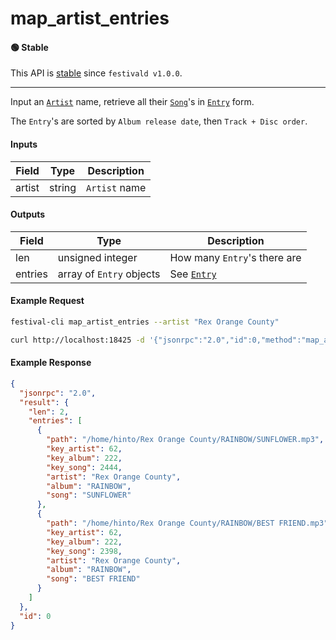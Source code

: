 # map_artist_entries

#### 🟢 Stable
This API is [stable](../../api-stability/marker.md) since `festivald v1.0.0`.

---

Input an [`Artist`](../../common-objects/artist.md) name, retrieve all their [`Song`](../../common-objects/song.md)'s in [`Entry`](../../common-objects/entry.md) form.

The `Entry`'s are sorted by `Album release date`, then `Track + Disc order`.

#### Inputs

| Field  | Type   | Description |
|--------|--------|-------------|
| artist | string | `Artist` name

#### Outputs

| Field   | Type                     | Description |
|---------|--------------------------|-------------|
| len     | unsigned integer         | How many `Entry`'s there are
| entries | array of `Entry` objects | See [`Entry`](../../common-objects/entry.md)

#### Example Request
```bash
festival-cli map_artist_entries --artist "Rex Orange County"
```
```bash
curl http://localhost:18425 -d '{"jsonrpc":"2.0","id":0,"method":"map_artist_entries","params":{"artist":"Rex Orange County"}}'
```

#### Example Response
```json
{
  "jsonrpc": "2.0",
  "result": {
    "len": 2,
    "entries": [
      {
        "path": "/home/hinto/Rex Orange County/RAINBOW/SUNFLOWER.mp3",
        "key_artist": 62,
        "key_album": 222,
        "key_song": 2444,
        "artist": "Rex Orange County",
        "album": "RAINBOW",
        "song": "SUNFLOWER"
      },
      {
        "path": "/home/hinto/Rex Orange County/RAINBOW/BEST FRIEND.mp3",
        "key_artist": 62,
        "key_album": 222,
        "key_song": 2398,
        "artist": "Rex Orange County",
        "album": "RAINBOW",
        "song": "BEST FRIEND"
      }
    ]
  },
  "id": 0
}
```
